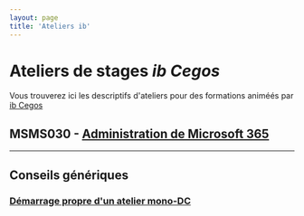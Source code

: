 ```yaml
---
layout: page
title: 'Ateliers ib'
---
```

# Ateliers de stages *ib Cegos*
Vous trouverez ici les descriptifs d'ateliers pour des formations animéés par [ib Cegos](https://www.ib-formation.fr)
## MSMS030 - [Administration de Microsoft 365](msms030fr)
___
## Conseils génériques
### [Démarrage propre d'un atelier mono-DC](dcNetStart)